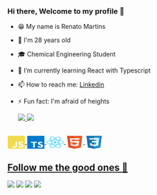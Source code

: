### Hi there, Welcome to my profile 👋

- 😁 My name is Renato Martins
- 📅 I'm 28 years old
- 🎓 Chemical Engineering Student
- 🌱 I’m currently learning React with Typescript
- 📫 How to reach me: [Linkedin](https://www.linkedin.com/in/renato-martins-a16531127/)
- ⚡ Fun fact: I'm afraid of heights 

  <div style="display: inline_block">
  <a href="https://github.com/rmartins94">
  <img width="auto"height="180em" src="https://github-readme-stats.vercel.app/api?username=rmartins94&show_icons=true&theme=dark&include_all_commits=true&count_private=true"/>
  <img height="180em" src="https://github-readme-stats.vercel.app/api/top-langs/?username=rmartins94&layout=compact&langs_count=7&theme=dark"/>
</div>




<div style="display: inline_block"><br>
  <img align="center" alt="rmartins-Js" height="30" width="40" src="https://raw.githubusercontent.com/devicons/devicon/master/icons/javascript/javascript-plain.svg">
  <img align="center" alt="rmartins-Ts" height="30" width="40" src="https://raw.githubusercontent.com/devicons/devicon/master/icons/typescript/typescript-plain.svg">
  <img align="center" alt="rmartins-React" height="30" width="40" src="https://raw.githubusercontent.com/devicons/devicon/master/icons/react/react-original.svg">
  <img align="center" alt="rmartins-HTML" height="30" width="40" src="https://raw.githubusercontent.com/devicons/devicon/master/icons/html5/html5-original.svg">
  <img align="center" alt="rmartins-CSS" height="30" width="40" src="https://raw.githubusercontent.com/devicons/devicon/master/icons/css3/css3-original.svg">
</div>
  
  ## Follow me the good ones 🏃

<div> 
  <a href="https://instagram.com/renatofm94" target="_blank"><img src="https://img.shields.io/badge/-Instagram-%23E4405F?style=for-the-badge&logo=instagram&logoColor=white" target="_blank"></a>
 	<a href="https://www.twitch.tv/immonstrao" target="_blank"><img src="https://img.shields.io/badge/Twitch-9146FF?style=for-the-badge&logo=twitch&logoColor=white" target="_blank"></a>
  <a href = "mailto:rmartins6694@gmail.com"><img src="https://img.shields.io/badge/-Gmail-%23333?style=for-the-badge&logo=gmail&logoColor=white" target="_blank"></a>
  <a href="https://www.linkedin.com/in/renato-martins-a16531127/" target="_blank"><img src="https://img.shields.io/badge/-LinkedIn-%230077B5?style=for-the-badge&logo=linkedin&logoColor=white" target="_blank"></a> 
  
</div>


